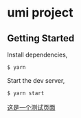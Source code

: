 # umi project

## Getting Started

Install dependencies,

```bash
$ yarn
```

Start the dev server,

```bash
$ yarn start
```

[这是一个测试页面]("/test")
